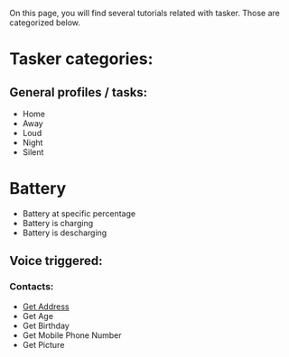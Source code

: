 On this page, you will find several tutorials related with tasker.
Those are categorized below.

# Tasker categories:

## General profiles / tasks:
- Home
- Away
- Loud
- Night
- Silent

# Battery
- Battery at specific percentage
- Battery is charging
- Battery is descharging

## Voice triggered:
### Contacts:
- [Get Address](https://github.com/broesie/broesie.github.io/blob/master/tasker/autovoice/contacts/get_address.md)
- Get Age
- Get Birthday
- Get Mobile Phone Number
- Get Picture
